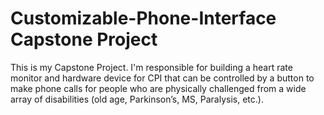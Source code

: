 # Customizable-Phone-Interface Capstone Project
This is my Capstone Project. I'm responsible for building a heart rate monitor and hardware device for CPI that can be controlled by a button to make phone calls for people who are physically challenged from a wide array of disabilities (old age, Parkinson’s, MS, Paralysis, etc.).
